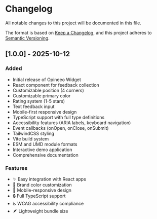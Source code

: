 # Changelog

All notable changes to this project will be documented in this file.

The format is based on [Keep a Changelog](https://keepachangelog.com/en/1.0.0/),
and this project adheres to [Semantic Versioning](https://semver.org/spec/v2.0.0.html).

## [1.0.0] - 2025-10-12

### Added
- Initial release of Opineeo Widget
- React component for feedback collection
- Customizable position (4 corners)
- Customizable primary color
- Rating system (1-5 stars)
- Text feedback input
- Mobile-first responsive design
- TypeScript support with full type definitions
- Accessibility features (ARIA labels, keyboard navigation)
- Event callbacks (onOpen, onClose, onSubmit)
- TailwindCSS styling
- Vite build system
- ESM and UMD module formats
- Interactive demo application
- Comprehensive documentation

### Features
- ✨ Easy integration with React apps
- 🎨 Brand color customization
- 📱 Mobile-responsive design
- 🔒 Full TypeScript support
- ♿ WCAG accessibility compliance
- 🪶 Lightweight bundle size

